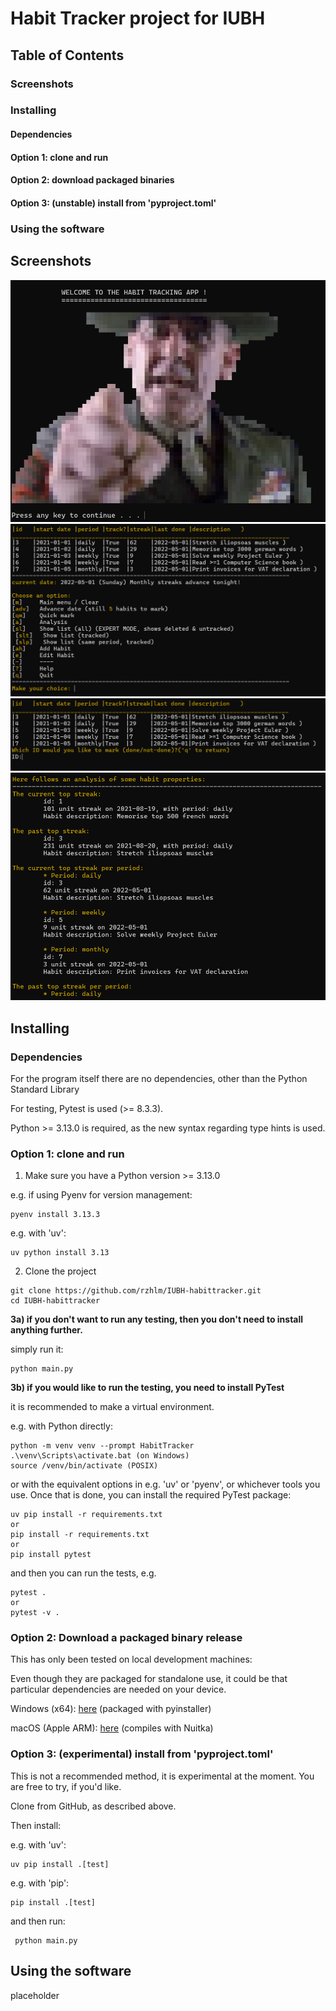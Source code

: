 # Habit Tracker project for IUBH

## Table of Contents

### Screenshots
### Installing
#### Dependencies
#### Option 1: clone and run
#### Option 2: download packaged binaries
#### Option 3: (unstable) install from 'pyproject.toml'
### Using the software

## Screenshots
![Splash](./screenshots/splash.png)
![List of tracked](./screenshots/tracked.png)
![QuickMark](./screenshots/quickmark.png)
![Analysis](./screenshots/analysis.png)

## Installing

### Dependencies
For the program itself there are no dependencies, other than the Python Standard Library

For testing, Pytest is used (>= 8.3.3).

Python >= 3.13.0 is required, as the new syntax regarding type hints is used.

### Option 1: clone and run
1) Make sure you have a Python version >= 3.13.0
   
e.g. if using Pyenv for version management:
 ```
pyenv install 3.13.3
```
e.g. with 'uv':
```
uv python install 3.13
```

2) Clone the project


 ```
git clone https://github.com/rzhlm/IUBH-habittracker.git
cd IUBH-habittracker
 ```
**3a) if you don't want to run any testing, then you don't need to install anything further.**

simply run it:
```
python main.py
```
**3b) if you would like to run the testing, you need to install PyTest**

it is recommended to make a virtual environment.

e.g. with Python directly:
```
python -m venv venv --prompt HabitTracker
.\venv\Scripts\activate.bat (on Windows)
source /venv/bin/activate (POSIX)
```
or with the equivalent options in e.g. 'uv' or 'pyenv', or whichever tools you use.
Once that is done, you can install the required PyTest package:
```
uv pip install -r requirements.txt
or 
pip install -r requirements.txt
or
pip install pytest
```

and then you can run the tests, e.g.
```
pytest .
or
pytest -v .
```


### Option 2: Download a packaged binary release
This has only been tested on local development machines: 

Even though they are packaged for standalone use, it could be that particular dependencies are needed on your device.

Windows (x64): [here](https://github.com/rzhlm/IUBH-habittracker/releases/download/v1.0.0/habits-win-x64.exe) (packaged with pyinstaller)

macOS (Apple ARM): [here](https://github.com/rzhlm/IUBH-habittracker/releases/download/v1.0.0/habits-macos-arm-nuitka.bin) (compiles with Nuitka)



### Option 3: (experimental) install from 'pyproject.toml'

This is not a recommended method, it is experimental at the moment.
You are free to try, if you'd like.


Clone from GitHub, as described above.

Then install:

e.g. with 'uv': 
```
uv pip install .[test]
```
e.g. with 'pip': 
```
pip install .[test]
```

and then run:
```
 python main.py
```

## Using the software
placeholder

